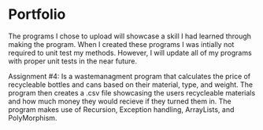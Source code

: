 # Portfolio
The programs I chose to upload will showcase a skill I had learned through making the program.
When I created these programs I was intially not required to unit test my methods. However, I will update all of my programs with proper unit tests in the near future.

Assignment #4: Is a wastemanagment program that calculates the price of recycleable bottles and cans based on their material, type, and weight. The program then creates a .csv file showcasing the users recycleable materials and how much money they would recieve if they turned them in. The program makes use of Recursion, Exception handling, ArrayLists, and PolyMorphism.
